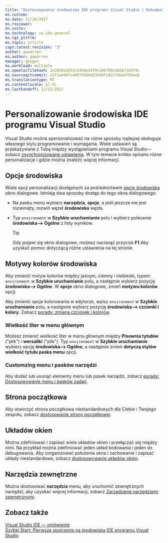 ```yaml
---
title: "Dostosowywanie środowiska IDE programu Visual Studio | Dokumentacja firmy Microsoft"
ms.custom: 
ms.date: 11/20/2017
ms.reviewer: 
ms.suite: 
ms.technology: vs-ide-general
ms.tgt_pltfrm: 
ms.topic: article
caps.latest.revision: "3"
author: gewarren
ms.author: gewarren
manager: ghogen
ms.workload: multiple
ms.openlocfilehash: 2a3058e2033c5458e5479c346799cd266718374c
ms.sourcegitcommit: 32f1a690fc445f9586d53698fc82c7debd784eeb
ms.translationtype: MT
ms.contentlocale: pl-PL
ms.lasthandoff: 12/22/2017
---
```

# <a name="personalize-the-visual-studio-ide"></a>Personalizowanie środowiska IDE programu Visual Studio

Visual Studio można spersonalizować na różne sposoby najlepiej obsługuje własnego stylu programowanie i wymagania. Wiele ustawień są przekazywane z Tobą między wystąpieniami programu Visual Studio&mdash;zobacz [zsynchronizowane ustawienia](../ide/synchronized-settings-in-visual-studio.md). W tym temacie krótko opisano różne personalizacje i gdzie można znaleźć więcej informacji.

## <a name="general-environment-options"></a>Opcje środowiska

Wiele opcji personalizacji dostępnych za pośrednictwem [opcje środowiska](../ide/reference/environment-options-dialog-box.md) okno dialogowe. Istnieją dwa sposoby dostęp do tego okna dialogowego:

- Na pasku menu wybierz **narzędzia**, **opcje**, a jeśli jeszcze nie jest rozwinięty, rozwiń węzeł **środowiska** węzła.

- Typ `environment` w **Szybkie uruchamianie** polu i wybierz polecenie **środowiska--> Ogólne** z listy wyników.

   > [!TIP]
   > Gdy pojawi się okno dialogowe, możesz nacisnąć przycisk **F1** Aby uzyskać pomoc dotyczącą różne ustawienia na tej stronie.

## <a name="environment-color-themes"></a>Motywy kolorów środowiska

Aby zmienić motyw kolorów między jasnym, ciemny i niebieski, typem `environment` w **Szybkie uruchamianie** polu, a następnie wybierz pozycję **środowiska--> Ogólne**. W **opcje** okno dialogowe, zmień **motywu kolorów** opcji.

Aby zmienić opcje kolorowania w edytorze, wpisz `environment` w **Szybkie uruchamianie** polu, a następnie wybierz pozycję **środowiska--> czcionki i kolory**. Zobacz [porady: zmiana czcionek i kolorów](../ide/how-to-change-fonts-and-colors-in-visual-studio.md).

### <a name="main-menu-casing"></a>Wielkość liter w menu głównym

Możesz zmienić wielkość liter w menu głównym między **Pisownia tytułów** ("plik") i **wersaliki** ("plik"). Typ `environment` w **Szybkie uruchamianie** wybierz opcję **środowiska--> Ogólne**, a następnie zmień **dotyczą stylów wielkość tytułu paska menu** opcji.

### <a name="customzing-menus-and-toolbars"></a>Customzing menu i pasków narzędzi

Aby dodać lub usunąć elementy menu lub pasek narzędzi, zobacz [porady: Dostosowywanie menu i pasków zadań](../ide/how-to-customize-menus-and-toolbars-in-visual-studio.md).

## <a name="start-page"></a>Strona początkowa

Aby utworzyć strona początkowa niestandardowych dla Ciebie i Twojego zespołu, zobacz [dostosowanie strony początkowej](../ide/customizing-the-start-page-for-visual-studio.md).

## <a name="window-layouts"></a>Układów okien

Można zdefiniować i zapisać wiele układów okien i przełączać się między nimi. Na przykład można zdefiniować jeden układ kodowania i jeden do debugowania. Aby zorganizować położenia okna i zachowanie i zapisać układy niestandardowe, zobacz [dostosowywanie układów okien](../ide/customizing-window-layouts-in-visual-studio.md).

## <a name="external-tools"></a>Narzędzia zewnętrzne

Można dostosować **narzędzia** menu, aby uruchomić zewnętrznych narzędzi, aby uzyskać więcej informacji, zobacz [Zarządzanie narzędziami zewnętrznymi](../ide/managing-external-tools.md).

## <a name="see-also"></a>Zobacz także

[Visual Studio IDE — omówienie](../ide/visual-studio-ide.md)  
[Szybki Start: Pierwsze spojrzenie na środowiska IDE programu Visual Studio](../ide/quickstart-ide-orientation.md)
